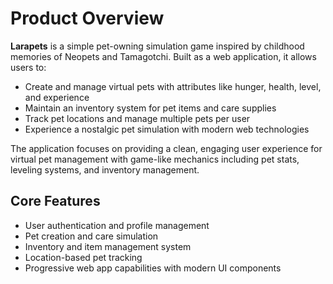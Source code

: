 # Product Overview

**Larapets** is a simple pet-owning simulation game inspired by childhood memories of Neopets and Tamagotchi. Built as a web application, it allows users to:

- Create and manage virtual pets with attributes like hunger, health, level, and experience
- Maintain an inventory system for pet items and care supplies
- Track pet locations and manage multiple pets per user
- Experience a nostalgic pet simulation with modern web technologies

The application focuses on providing a clean, engaging user experience for virtual pet management with game-like mechanics including pet stats, leveling systems, and inventory management.

## Core Features
- User authentication and profile management
- Pet creation and care simulation
- Inventory and item management system
- Location-based pet tracking
- Progressive web app capabilities with modern UI components